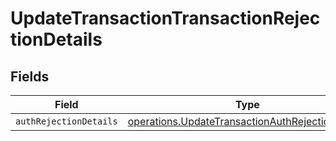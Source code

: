 # UpdateTransactionTransactionRejectionDetails


## Fields

| Field                                                                                                                | Type                                                                                                                 | Required                                                                                                             | Description                                                                                                          |
| -------------------------------------------------------------------------------------------------------------------- | -------------------------------------------------------------------------------------------------------------------- | -------------------------------------------------------------------------------------------------------------------- | -------------------------------------------------------------------------------------------------------------------- |
| `authRejectionDetails`                                                                                               | [operations.UpdateTransactionAuthRejectionDetails](../../models/operations/updatetransactionauthrejectiondetails.md) | :heavy_minus_sign:                                                                                                   | N/A                                                                                                                  |